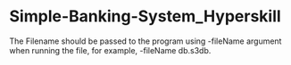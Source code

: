 # Simple-Banking-System_Hyperskill



The Filename should be passed to the program using -fileName argument when running the file, for example, -fileName db.s3db.
